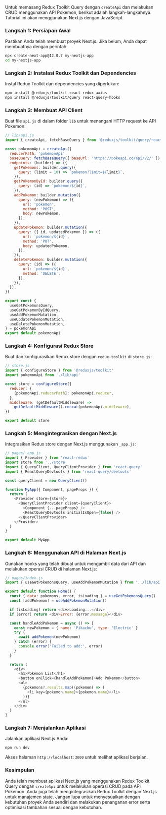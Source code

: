 Untuk memasang Redux Toolkit Query dengan `createApi` dan melakukan CRUD menggunakan API Pokemon, berikut adalah langkah-langkahnya. Tutorial ini akan menggunakan Next.js dengan JavaScript.

### Langkah 1: Persiapan Awal

Pastikan Anda telah membuat proyek Next.js. Jika belum, Anda dapat membuatnya dengan perintah:

```bash
npx create-next-app@12.0.7 my-nextjs-app
cd my-nextjs-app
```

### Langkah 2: Instalasi Redux Toolkit dan Dependencies

Instal Redux Toolkit dan dependencies yang diperlukan:

```bash
npm install @reduxjs/toolkit react-redux axios
npm install @reduxjs/toolkit/query react-query-hooks
```

### Langkah 3: Membuat API Client

Buat file `api.js` di dalam folder `lib` untuk menangani HTTP request ke API Pokemon:

```javascript
// lib/api.js
import { createApi, fetchBaseQuery } from '@reduxjs/toolkit/query/react'

const pokemonApi = createApi({
  reducerPath: 'pokemonApi',
  baseQuery: fetchBaseQuery({ baseUrl: 'https://pokeapi.co/api/v2/' }),
  endpoints: (builder) => ({
    getPokemons: builder.query({
      query: (limit = 10) => `pokemon?limit=${limit}`,
    }),
    getPokemonById: builder.query({
      query: (id) => `pokemon/${id}`,
    }),
    addPokemon: builder.mutation({
      query: (newPokemon) => ({
        url: 'pokemon',
        method: 'POST',
        body: newPokemon,
      }),
    }),
    updatePokemon: builder.mutation({
      query: ({ id, updatedPokemon }) => ({
        url: `pokemon/${id}`,
        method: 'PUT',
        body: updatedPokemon,
      }),
    }),
    deletePokemon: builder.mutation({
      query: (id) => ({
        url: `pokemon/${id}`,
        method: 'DELETE',
      }),
    }),
  }),
})

export const {
  useGetPokemonsQuery,
  useGetPokemonByIdQuery,
  useAddPokemonMutation,
  useUpdatePokemonMutation,
  useDeletePokemonMutation,
} = pokemonApi
export default pokemonApi
```

### Langkah 4: Konfigurasi Redux Store

Buat dan konfigurasikan Redux store dengan `redux-toolkit` di `store.js`:

```javascript
// store.js
import { configureStore } from '@reduxjs/toolkit'
import pokemonApi from './lib/api'

const store = configureStore({
  reducer: {
    [pokemonApi.reducerPath]: pokemonApi.reducer,
  },
  middleware: (getDefaultMiddleware) =>
    getDefaultMiddleware().concat(pokemonApi.middleware),
})

export default store
```

### Langkah 5: Mengintegrasikan dengan Next.js

Integrasikan Redux store dengan Next.js menggunakan `_app.js`:

```javascript
// pages/_app.js
import { Provider } from 'react-redux'
import store from '../store'
import { QueryClient, QueryClientProvider } from 'react-query'
import { ReactQueryDevtools } from 'react-query/devtools'

const queryClient = new QueryClient()

function MyApp({ Component, pageProps }) {
  return (
    <Provider store={store}>
      <QueryClientProvider client={queryClient}>
        <Component {...pageProps} />
        <ReactQueryDevtools initialIsOpen={false} />
      </QueryClientProvider>
    </Provider>
  )
}

export default MyApp
```

### Langkah 6: Menggunakan API di Halaman Next.js

Gunakan hooks yang telah dibuat untuk mengambil data dari API dan melakukan operasi CRUD di halaman Next.js:

```javascript
// pages/index.js
import { useGetPokemonsQuery, useAddPokemonMutation } from '../lib/api'

export default function Home() {
  const { data: pokemons, error, isLoading } = useGetPokemonsQuery()
  const [addPokemon] = useAddPokemonMutation()

  if (isLoading) return <div>Loading...</div>
  if (error) return <div>Error: {error.message}</div>

  const handleAddPokemon = async () => {
    const newPokemon = { name: 'Pikachu', type: 'Electric' }
    try {
      await addPokemon(newPokemon)
    } catch (error) {
      console.error('Failed to add:', error)
    }
  }

  return (
    <div>
      <h1>Pokemon List</h1>
      <button onClick={handleAddPokemon}>Add Pokemon</button>
      <ul>
        {pokemons?.results.map((pokemon) => (
          <li key={pokemon.name}>{pokemon.name}</li>
        ))}
      </ul>
    </div>
  )
}
```

### Langkah 7: Menjalankan Aplikasi

Jalankan aplikasi Next.js Anda:

```bash
npm run dev
```

Akses halaman `http://localhost:3000` untuk melihat aplikasi berjalan.

### Kesimpulan

Anda telah membuat aplikasi Next.js yang menggunakan Redux Toolkit Query dengan `createApi` untuk melakukan operasi CRUD pada API Pokemon. Anda juga telah mengintegrasikan Redux Toolkit dengan Next.js untuk manajemen state. Jangan lupa untuk menyesuaikan dengan kebutuhan proyek Anda sendiri dan melakukan penanganan error serta optimisasi tambahan sesuai dengan kebutuhan.
